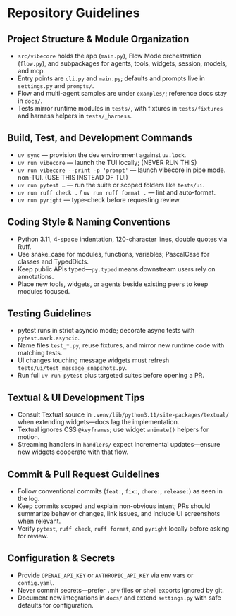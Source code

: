 # Repository Guidelines

## Project Structure & Module Organization
- `src/vibecore` holds the app (`main.py`), Flow Mode orchestration (`flow.py`), and subpackages for agents, tools, widgets, session, models, and mcp.
- Entry points are `cli.py` and `main.py`; defaults and prompts live in `settings.py` and `prompts/`.
- Flow and multi-agent samples are under `examples/`; reference docs stay in `docs/`.
- Tests mirror runtime modules in `tests/`, with fixtures in `tests/fixtures` and harness helpers in `tests/_harness`.

## Build, Test, and Development Commands
- `uv sync` — provision the dev environment against `uv.lock`.
- `uv run vibecore` — launch the TUI locally; (NEVER RUN THIS)
- `uv run vibecore --print -p 'prompt'` — launch vibecore in pipe mode. non-TUI. (USE THIS INSTEAD OF TUI)
- `uv run pytest …` — run the suite or scoped folders like `tests/ui`.
- `uv run ruff check .` / `uv run ruff format .` — lint and auto-format.
- `uv run pyright` — type-check before requesting review.

## Coding Style & Naming Conventions
- Python 3.11, 4-space indentation, 120-character lines, double quotes via Ruff.
- Use snake_case for modules, functions, variables; PascalCase for classes and TypedDicts.
- Keep public APIs typed—`py.typed` means downstream users rely on annotations.
- Place new tools, widgets, or agents beside existing peers to keep modules focused.

## Testing Guidelines
- pytest runs in strict asyncio mode; decorate async tests with `pytest.mark.asyncio`.
- Name files `test_*.py`, reuse fixtures, and mirror new runtime code with matching tests.
- UI changes touching message widgets must refresh `tests/ui/test_message_snapshots.py`.
- Run full `uv run pytest` plus targeted suites before opening a PR.

## Textual & UI Development Tips
- Consult Textual source in `.venv/lib/python3.11/site-packages/textual/` when extending widgets—docs lag the implementation.
- Textual ignores CSS `@keyframes`; use widget `animate()` helpers for motion.
- Streaming handlers in `handlers/` expect incremental updates—ensure new widgets cooperate with that flow.

## Commit & Pull Request Guidelines
- Follow conventional commits (`feat:`, `fix:`, `chore:`, `release:`) as seen in the log.
- Keep commits scoped and explain non-obvious intent; PRs should summarize behavior changes, link issues, and include UI screenshots when relevant.
- Verify `pytest`, `ruff check`, `ruff format`, and `pyright` locally before asking for review.

## Configuration & Secrets
- Provide `OPENAI_API_KEY` or `ANTHROPIC_API_KEY` via env vars or `config.yaml`.
- Never commit secrets—prefer `.env` files or shell exports ignored by git.
- Document new integrations in `docs/` and extend `settings.py` with safe defaults for configuration.
